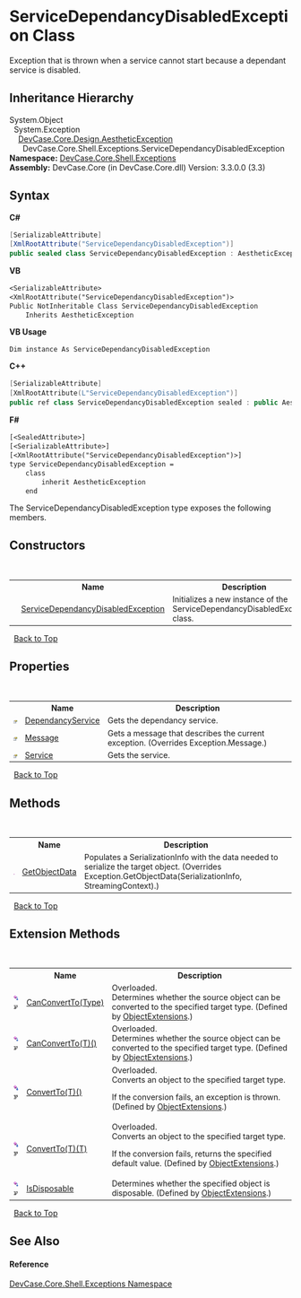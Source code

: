 # ServiceDependancyDisabledException Class
 

Exception that is thrown when a service cannot start because a dependant service is disabled.


## Inheritance Hierarchy
System.Object<br />&nbsp;&nbsp;System.Exception<br />&nbsp;&nbsp;&nbsp;&nbsp;<a href="T_DevCase_Core_Design_AestheticException">DevCase.Core.Design.AestheticException</a><br />&nbsp;&nbsp;&nbsp;&nbsp;&nbsp;&nbsp;DevCase.Core.Shell.Exceptions.ServiceDependancyDisabledException<br />
**Namespace:**&nbsp;<a href="N_DevCase_Core_Shell_Exceptions">DevCase.Core.Shell.Exceptions</a><br />**Assembly:**&nbsp;DevCase.Core (in DevCase.Core.dll) Version: 3.3.0.0 (3.3)

## Syntax

**C#**<br />
``` C#
[SerializableAttribute]
[XmlRootAttribute("ServiceDependancyDisabledException")]
public sealed class ServiceDependancyDisabledException : AestheticException
```

**VB**<br />
``` VB
<SerializableAttribute>
<XmlRootAttribute("ServiceDependancyDisabledException")>
Public NotInheritable Class ServiceDependancyDisabledException
	Inherits AestheticException
```

**VB Usage**<br />
``` VB Usage
Dim instance As ServiceDependancyDisabledException
```

**C++**<br />
``` C++
[SerializableAttribute]
[XmlRootAttribute(L"ServiceDependancyDisabledException")]
public ref class ServiceDependancyDisabledException sealed : public AestheticException
```

**F#**<br />
``` F#
[<SealedAttribute>]
[<SerializableAttribute>]
[<XmlRootAttribute("ServiceDependancyDisabledException")>]
type ServiceDependancyDisabledException =  
    class
        inherit AestheticException
    end
```

The ServiceDependancyDisabledException type exposes the following members.


## Constructors
&nbsp;<table><tr><th></th><th>Name</th><th>Description</th></tr><tr><td>![Public method](media/pubmethod.gif "Public method")</td><td><a href="M_DevCase_Core_Shell_Exceptions_ServiceDependancyDisabledException__ctor">ServiceDependancyDisabledException</a></td><td>
Initializes a new instance of the ServiceDependancyDisabledException class.</td></tr></table>&nbsp;
<a href="#servicedependancydisabledexception-class">Back to Top</a>

## Properties
&nbsp;<table><tr><th></th><th>Name</th><th>Description</th></tr><tr><td>![Public property](media/pubproperty.gif "Public property")</td><td><a href="P_DevCase_Core_Shell_Exceptions_ServiceDependancyDisabledException_DependancyService">DependancyService</a></td><td>
Gets the dependancy service.</td></tr><tr><td>![Public property](media/pubproperty.gif "Public property")</td><td><a href="P_DevCase_Core_Shell_Exceptions_ServiceDependancyDisabledException_Message">Message</a></td><td>
Gets a message that describes the current exception.
 (Overrides Exception.Message.)</td></tr><tr><td>![Public property](media/pubproperty.gif "Public property")</td><td><a href="P_DevCase_Core_Shell_Exceptions_ServiceDependancyDisabledException_Service">Service</a></td><td>
Gets the service.</td></tr></table>&nbsp;
<a href="#servicedependancydisabledexception-class">Back to Top</a>

## Methods
&nbsp;<table><tr><th></th><th>Name</th><th>Description</th></tr><tr><td>![Public method](media/pubmethod.gif "Public method")</td><td><a href="M_DevCase_Core_Shell_Exceptions_ServiceDependancyDisabledException_GetObjectData">GetObjectData</a></td><td>
Populates a SerializationInfo with the data needed to serialize the target object.
 (Overrides Exception.GetObjectData(SerializationInfo, StreamingContext).)</td></tr></table>&nbsp;
<a href="#servicedependancydisabledexception-class">Back to Top</a>

## Extension Methods
&nbsp;<table><tr><th></th><th>Name</th><th>Description</th></tr><tr><td>![Public Extension Method](media/pubextension.gif "Public Extension Method")![Code example](media/CodeExample.png "Code example")</td><td><a href="M_DevCase_Core_Extensions_Object_ObjectExtensions_CanConvertTo">CanConvertTo(Type)</a></td><td>Overloaded.  
Determines whether the source object can be converted to the specified target type.
 (Defined by <a href="T_DevCase_Core_Extensions_Object_ObjectExtensions">ObjectExtensions</a>.)</td></tr><tr><td>![Public Extension Method](media/pubextension.gif "Public Extension Method")![Code example](media/CodeExample.png "Code example")</td><td><a href="M_DevCase_Core_Extensions_Object_ObjectExtensions_CanConvertTo__1">CanConvertTo(T)()</a></td><td>Overloaded.  
Determines whether the source object can be converted to the specified target type.
 (Defined by <a href="T_DevCase_Core_Extensions_Object_ObjectExtensions">ObjectExtensions</a>.)</td></tr><tr><td>![Public Extension Method](media/pubextension.gif "Public Extension Method")![Code example](media/CodeExample.png "Code example")</td><td><a href="M_DevCase_Core_Extensions_Object_ObjectExtensions_ConvertTo__1">ConvertTo(T)()</a></td><td>Overloaded.  
Converts an object to the specified target type. 

 If the conversion fails, an exception is thrown.
 (Defined by <a href="T_DevCase_Core_Extensions_Object_ObjectExtensions">ObjectExtensions</a>.)</td></tr><tr><td>![Public Extension Method](media/pubextension.gif "Public Extension Method")![Code example](media/CodeExample.png "Code example")</td><td><a href="M_DevCase_Core_Extensions_Object_ObjectExtensions_ConvertTo__1_1">ConvertTo(T)(T)</a></td><td>Overloaded.  
Converts an object to the specified target type. 

 If the conversion fails, returns the specified default value.
 (Defined by <a href="T_DevCase_Core_Extensions_Object_ObjectExtensions">ObjectExtensions</a>.)</td></tr><tr><td>![Public Extension Method](media/pubextension.gif "Public Extension Method")![Code example](media/CodeExample.png "Code example")</td><td><a href="M_DevCase_Core_Extensions_Object_ObjectExtensions_IsDisposable">IsDisposable</a></td><td>
Determines whether the specified object is disposable.
 (Defined by <a href="T_DevCase_Core_Extensions_Object_ObjectExtensions">ObjectExtensions</a>.)</td></tr></table>&nbsp;
<a href="#servicedependancydisabledexception-class">Back to Top</a>

## See Also


#### Reference
<a href="N_DevCase_Core_Shell_Exceptions">DevCase.Core.Shell.Exceptions Namespace</a><br />